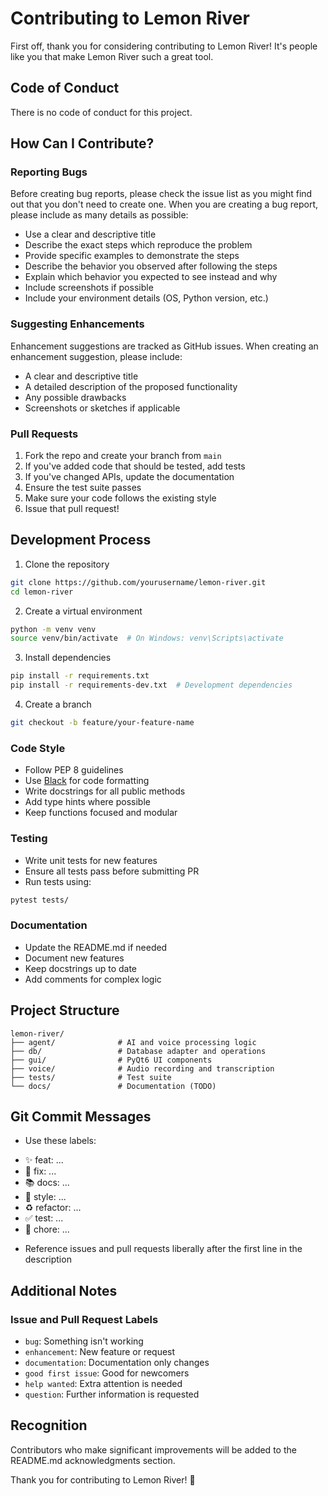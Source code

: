 # Contributing to Lemon River

First off, thank you for considering contributing to Lemon River! It's people like you that make Lemon River such a great tool.

## Code of Conduct

There is no code of conduct for this project.

## How Can I Contribute?

### Reporting Bugs

Before creating bug reports, please check the issue list as you might find out that you don't need to create one. When you are creating a bug report, please include as many details as possible:

* Use a clear and descriptive title
* Describe the exact steps which reproduce the problem
* Provide specific examples to demonstrate the steps
* Describe the behavior you observed after following the steps
* Explain which behavior you expected to see instead and why
* Include screenshots if possible
* Include your environment details (OS, Python version, etc.)

### Suggesting Enhancements

Enhancement suggestions are tracked as GitHub issues. When creating an enhancement suggestion, please include:

* A clear and descriptive title
* A detailed description of the proposed functionality
* Any possible drawbacks
* Screenshots or sketches if applicable

### Pull Requests

1. Fork the repo and create your branch from `main`
2. If you've added code that should be tested, add tests
3. If you've changed APIs, update the documentation
4. Ensure the test suite passes
5. Make sure your code follows the existing style
6. Issue that pull request!

## Development Process

1. Clone the repository
```bash
git clone https://github.com/yourusername/lemon-river.git
cd lemon-river
```

2. Create a virtual environment
```bash
python -m venv venv
source venv/bin/activate  # On Windows: venv\Scripts\activate
```

3. Install dependencies
```bash
pip install -r requirements.txt
pip install -r requirements-dev.txt  # Development dependencies
```

4. Create a branch
```bash
git checkout -b feature/your-feature-name
```

### Code Style

* Follow PEP 8 guidelines
* Use [Black](https://github.com/psf/black) for code formatting
* Write docstrings for all public methods
* Add type hints where possible
* Keep functions focused and modular

### Testing

* Write unit tests for new features
* Ensure all tests pass before submitting PR
* Run tests using:
```bash
pytest tests/
```

### Documentation

* Update the README.md if needed
* Document new features
* Keep docstrings up to date
* Add comments for complex logic

## Project Structure

```
lemon-river/
├── agent/              # AI and voice processing logic
├── db/                 # Database adapter and operations
├── gui/                # PyQt6 UI components
├── voice/              # Audio recording and transcription
├── tests/              # Test suite
└── docs/               # Documentation (TODO)
```

## Git Commit Messages

* Use these labels:
- ✨ feat: ...
- 🐛 fix: ...
- 📚 docs: ...
- 💄 style: ...
- ♻️ refactor: ...
- ✅ test: ...
- 🔨 chore: ...
* Reference issues and pull requests liberally after the first line in the description

## Additional Notes

### Issue and Pull Request Labels

* `bug`: Something isn't working
* `enhancement`: New feature or request
* `documentation`: Documentation only changes
* `good first issue`: Good for newcomers
* `help wanted`: Extra attention is needed
* `question`: Further information is requested

## Recognition

Contributors who make significant improvements will be added to the README.md acknowledgments section.

Thank you for contributing to Lemon River! 🍋